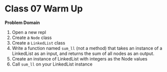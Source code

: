 # Class 07 Warm Up

**Problem Domain**

1. Open a new repl
2. Create a `Node` class
3. Create a `LinkedList` class
4. Write a function named `sum_ll` (not a method) that takes an instance of a LinkedList as an input, and returns the sum of all nodes as an output.
5. Create an instance of LinkedList with integers as the Node values
6. Call `sum_ll` on your LinkedList instance
